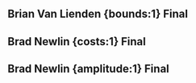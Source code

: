 ## Brian Van Lienden {bounds:1} Final


## Brad Newlin {costs:1} Final


## Brad Newlin {amplitude:1} Final

